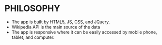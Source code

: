 # PHILOSOPHY
* The app is built by HTML5, JS, CSS, and JQuery.
* Wikipedia API is the main source of the data
* The app is responsive where it can be easily accessed by mobile phone, tablet, and computer.
